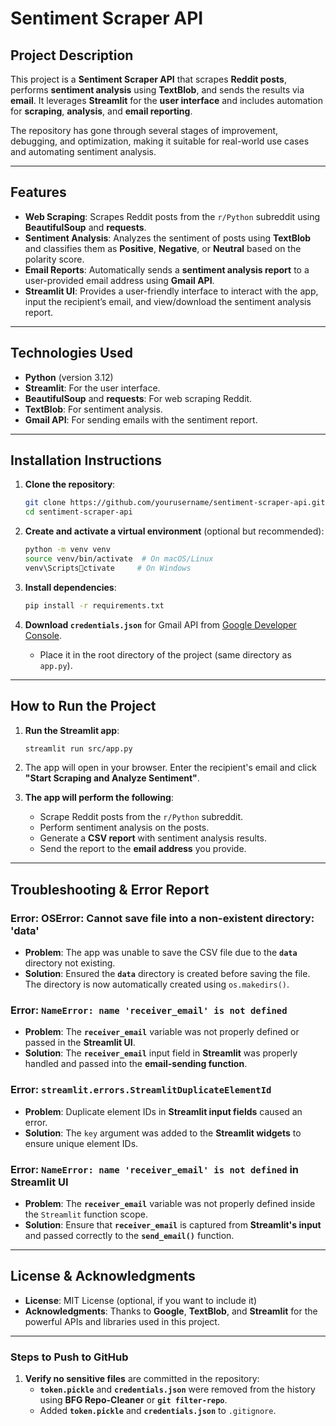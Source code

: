 
# **Sentiment Scraper API**

## **Project Description**
This project is a **Sentiment Scraper API** that scrapes **Reddit posts**, performs **sentiment analysis** using **TextBlob**, and sends the results via **email**. It leverages **Streamlit** for the **user interface** and includes automation for **scraping**, **analysis**, and **email reporting**.

The repository has gone through several stages of improvement, debugging, and optimization, making it suitable for real-world use cases and automating sentiment analysis.

---

## **Features**
- **Web Scraping**: Scrapes Reddit posts from the `r/Python` subreddit using **BeautifulSoup** and **requests**.
- **Sentiment Analysis**: Analyzes the sentiment of posts using **TextBlob** and classifies them as **Positive**, **Negative**, or **Neutral** based on the polarity score.
- **Email Reports**: Automatically sends a **sentiment analysis report** to a user-provided email address using **Gmail API**.
- **Streamlit UI**: Provides a user-friendly interface to interact with the app, input the recipient’s email, and view/download the sentiment analysis report.

---

## **Technologies Used**
- **Python** (version 3.12)
- **Streamlit**: For the user interface.
- **BeautifulSoup** and **requests**: For web scraping Reddit.
- **TextBlob**: For sentiment analysis.
- **Gmail API**: For sending emails with the sentiment report.

---

## **Installation Instructions**
1. **Clone the repository**:
   ```bash
   git clone https://github.com/yourusername/sentiment-scraper-api.git
   cd sentiment-scraper-api
   ```

2. **Create and activate a virtual environment** (optional but recommended):
   ```bash
   python -m venv venv
   source venv/bin/activate  # On macOS/Linux
   venv\Scriptsctivate     # On Windows
   ```

3. **Install dependencies**:
   ```bash
   pip install -r requirements.txt
   ```

4. **Download `credentials.json`** for Gmail API from [Google Developer Console](https://console.cloud.google.com/).
   - Place it in the root directory of the project (same directory as `app.py`).

---

## **How to Run the Project**
1. **Run the Streamlit app**:
   ```bash
   streamlit run src/app.py
   ```

2. The app will open in your browser. Enter the recipient's email and click **"Start Scraping and Analyze Sentiment"**.

3. **The app will perform the following**:
   - Scrape Reddit posts from the `r/Python` subreddit.
   - Perform sentiment analysis on the posts.
   - Generate a **CSV report** with sentiment analysis results.
   - Send the report to the **email address** you provide.

---

## **Troubleshooting & Error Report**
### **Error**: **OSError: Cannot save file into a non-existent directory: 'data'**
- **Problem**: The app was unable to save the CSV file due to the **`data`** directory not existing.
- **Solution**: Ensured the **`data`** directory is created before saving the file. The directory is now automatically created using `os.makedirs()`.

### **Error**: **`NameError: name 'receiver_email' is not defined`**
- **Problem**: The **`receiver_email`** variable was not properly defined or passed in the **Streamlit UI**.
- **Solution**: The **`receiver_email`** input field in **Streamlit** was properly handled and passed into the **email-sending function**.

### **Error**: **`streamlit.errors.StreamlitDuplicateElementId`**
- **Problem**: Duplicate element IDs in **Streamlit input fields** caused an error.
- **Solution**: The `key` argument was added to the **Streamlit widgets** to ensure unique element IDs.

### **Error**: **`NameError: name 'receiver_email' is not defined` in Streamlit UI**
- **Problem**: The **`receiver_email`** variable was not properly defined inside the `Streamlit` function scope.
- **Solution**: Ensure that **`receiver_email`** is captured from **Streamlit's input** and passed correctly to the **`send_email()`** function.

---

## **License & Acknowledgments**
- **License**: MIT License (optional, if you want to include it)
- **Acknowledgments**: Thanks to **Google**, **TextBlob**, and **Streamlit** for the powerful APIs and libraries used in this project.

---

### **Steps to Push to GitHub**
1. **Verify no sensitive files** are committed in the repository:
   - **`token.pickle`** and **`credentials.json`** were removed from the history using **BFG Repo-Cleaner** or **`git filter-repo`**.
   - Added **`token.pickle`** and **`credentials.json`** to `.gitignore`.

